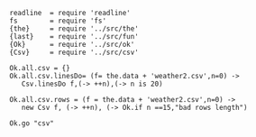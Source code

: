    readline  = require 'readline'
    fs        = require 'fs'
    {the}     = require '../src/the'
    {last}    = require '../src/fun'
    {Ok}      = require '../src/ok'
    {Csv}     = require '../src/csv'
    
    Ok.all.csv = {}
    Ok.all.csv.linesDo= (f= the.data + 'weather2.csv',n=0) ->
       Csv.linesDo f,(-> ++n),(-> n is 20)

    Ok.all.csv.rows = (f = the.data + 'weather2.csv',n=0) ->
       new Csv f, (-> ++n), (-> Ok.if n ==15,"bad rows length")

    Ok.go "csv"
